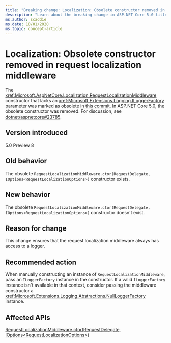```yaml
---
title: "Breaking change: Localization: Obsolete constructor removed in request localization middleware"
description: "Learn about the breaking change in ASP.NET Core 5.0 titled Localization: Obsolete constructor removed in request localization middleware"
ms.author: scaddie
ms.date: 10/01/2020
ms.topic: concept-article
---
```

# Localization: Obsolete constructor removed in request localization middleware

The <xref:Microsoft.AspNetCore.Localization.RequestLocalizationMiddleware> constructor that lacks an <xref:Microsoft.Extensions.Logging.ILoggerFactory> parameter was marked as obsolete [in this commit](https://github.com/dotnet/aspnetcore/commit/ba8c6ccf6fd3eeb7fc42a159d362b15eae4fb3a0). In ASP.NET Core 5.0, the obsolete constructor was removed. For discussion, see [dotnet/aspnetcore#23785](https://github.com/dotnet/aspnetcore/issues/23785).

## Version introduced

5.0 Preview 8

## Old behavior

The obsolete `RequestLocalizationMiddleware.ctor(RequestDelegate, IOptions<RequestLocalizationOptions>)` constructor exists.

## New behavior

The obsolete `RequestLocalizationMiddleware.ctor(RequestDelegate, IOptions<RequestLocalizationOptions>)` constructor doesn't exist.

## Reason for change

This change ensures that the request localization middleware always has access to a logger.

## Recommended action

When manually constructing an instance of `RequestLocalizationMiddleware`, pass an `ILoggerFactory` instance in the constructor. If a valid `ILoggerFactory` instance isn't available in that context, consider passing the middleware constructor a <xref:Microsoft.Extensions.Logging.Abstractions.NullLoggerFactory> instance.

## Affected APIs

[RequestLocalizationMiddleware.ctor(RequestDelegate, IOptions\<RequestLocalizationOptions>)](/dotnet/api/microsoft.aspnetcore.localization.requestlocalizationmiddleware.-ctor?view=aspnetcore-3.1#Microsoft_AspNetCore_Localization_RequestLocalizationMiddleware__ctor_Microsoft_AspNetCore_Http_RequestDelegate_Microsoft_Extensions_Options_IOptions_Microsoft_AspNetCore_Builder_RequestLocalizationOptions__&preserve-view=false)

<!--

### Category

ASP.NET Core

### Affected APIs

`M:Microsoft.AspNetCore.Localization.RequestLocalizationMiddleware.#ctor(Microsoft.AspNetCore.Http.RequestDelegate,Microsoft.Extensions.Options.IOptions{Microsoft.AspNetCore.Builder.RequestLocalizationOptions})`

-->
